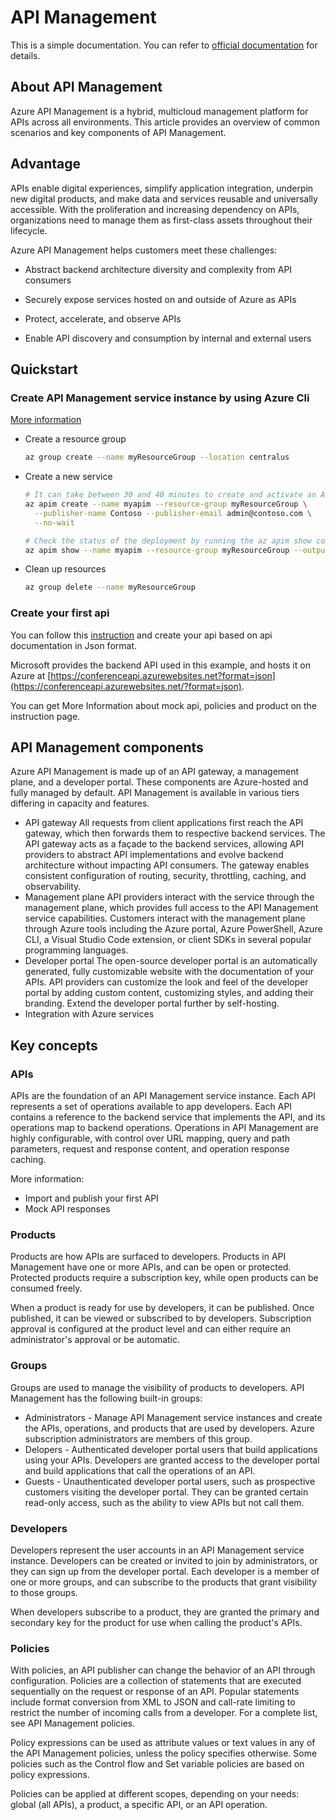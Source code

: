 
# API Management

This is a simple documentation. You can refer to [official documentation](https://docs.microsoft.com/en-us/azure/api-management) for details.

## About API Management

Azure API Management is a hybrid, multicloud management platform for APIs across all environments. This article provides an overview of common scenarios and key components of API Management.

## Advantage

APIs enable digital experiences, simplify application integration, underpin new digital products, and make data and services reusable and universally accessible. With the proliferation and increasing dependency on APIs, organizations need to manage them as first-class assets throughout their lifecycle.

Azure API Management helps customers meet these challenges:

* Abstract backend architecture diversity and complexity from API consumers

* Securely expose services hosted on and outside of Azure as APIs

* Protect, accelerate, and observe APIs

* Enable API discovery and consumption by internal and external users

## Quickstart

### Create API Management service instance by using Azure Cli

[More information](https://docs.microsoft.com/en-us/azure/api-management/get-started-create-service-instance-cli)

* Create a resource group

  ```bash
  az group create --name myResourceGroup --location centralus
  ```

* Create a new service

  ```bash
  # It can take between 30 and 40 minutes to create and activate an API Management service in this tier. The previous command uses the --no-wait option # so that the command returns immediately while the service is created.
  az apim create --name myapim --resource-group myResourceGroup \
    --publisher-name Contoso --publisher-email admin@contoso.com \
    --no-wait
  
  # Check the status of the deployment by running the az apim show command:
  az apim show --name myapim --resource-group myResourceGroup --output table
  ```

* Clean up resources

  ```bash
  az group delete --name myResourceGroup
  ```

### Create your first api

You can follow this [instruction](https://docs.microsoft.com/en-us/azure/api-management/import-and-publish) and create your api based on api documentation in Json format.

Microsoft provides the backend API used in this example, and hosts it on Azure at [https://conferenceapi.azurewebsites.net?format=json](https://conferenceapi.azurewebsites.net/?format=json).

You can get More Information about mock api, policies and product on the instruction page.

## API Management components

Azure API Management is made up of an API gateway, a management plane, and a developer portal. These components are Azure-hosted and fully managed by default. API Management is available in various tiers differing in capacity and features.
* API gateway
  All requests from client applications first reach the API gateway, which then forwards them to respective backend services. 
  The API gateway acts as a façade to the backend services, allowing API providers to abstract API implementations and evolve backend architecture without impacting API consumers. The gateway enables consistent configuration of routing, security, throttling, caching, and observability.
* Management plane
  API providers interact with the service through the management plane, which provides full access to the API Management service capabilities.
  Customers interact with the management plane through Azure tools including the Azure portal, Azure PowerShell, Azure CLI, a Visual Studio Code extension, or client SDKs in several popular programming languages.
* Developer portal
  The open-source developer portal is an automatically generated, fully customizable website with the documentation of your APIs.
  API providers can customize the look and feel of the developer portal by adding custom content, customizing styles, and adding their branding. Extend the developer portal further by self-hosting.
* Integration with Azure services

## Key concepts

### APIs
APIs are the foundation of an API Management service instance. Each API represents a set of operations available to app developers. Each API contains a reference to the backend service that implements the API, and its operations map to backend operations.
Operations in API Management are highly configurable, with control over URL mapping, query and path parameters, request and response content, and operation response caching.

More information:
* Import and publish your first API
* Mock API responses

### Products

Products are how APIs are surfaced to developers. Products in API Management have one or more APIs, and can be open or protected. Protected products require a subscription key, while open products can be consumed freely.

When a product is ready for use by developers, it can be published. Once published, it can be viewed or subscribed to by developers. Subscription approval is configured at the product level and can either require an administrator's approval or be automatic.

### Groups

Groups are used to manage the visibility of products to developers. API Management has the following built-in groups:
* Administrators - Manage API Management service instances and create the APIs, operations, and products that are used by developers. Azure subscription administrators are members of this group.
* Delopers - Authenticated developer portal users that build applications using your APIs. Developers are granted access to the developer portal and build applications that call the operations of an API.
* Guests - Unauthenticated developer portal users, such as prospective customers visiting the developer portal. They can be granted certain read-only access, such as the ability to view APIs but not call them.

### Developers

Developers represent the user accounts in an API Management service instance. Developers can be created or invited to join by administrators, or they can sign up from the developer portal. Each developer is a member of one or more groups, and can subscribe to the products that grant visibility to those groups.

When developers subscribe to a product, they are granted the primary and secondary key for the product for use when calling the product's APIs.

### Policies

With policies, an API publisher can change the behavior of an API through configuration. Policies are a collection of statements that are executed sequentially on the request or response of an API. Popular statements include format conversion from XML to JSON and call-rate limiting to restrict the number of incoming calls from a developer. For a complete list, see API Management policies.

Policy expressions can be used as attribute values or text values in any of the API Management policies, unless the policy specifies otherwise. Some policies such as the Control flow and Set variable policies are based on policy expressions.

Policies can be applied at different scopes, depending on your needs: global (all APIs), a product, a specific API, or an API operation.



